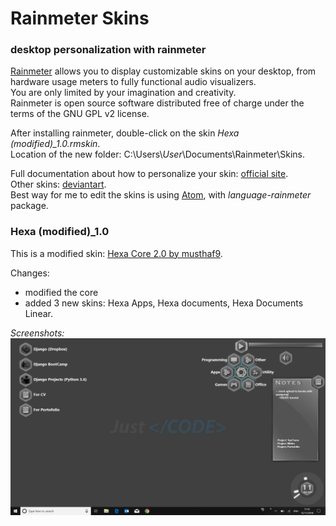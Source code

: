 # Rainmeter Skins
### desktop personalization with rainmeter

[Rainmeter](https://www.rainmeter.net/) allows you to display customizable skins on your desktop, from hardware usage meters to fully functional audio visualizers.  
You are only limited by your imagination and creativity.  
Rainmeter is open source software distributed free of charge under the terms of the GNU GPL v2 license.

After installing rainmeter, double-click on the skin *Hexa (modified)_1.0.rmskin*.  
Location of the new folder: C:\Users\\*User*\Documents\Rainmeter\Skins\.

Full documentation about how to personalize your skin: [official site](https://docs.rainmeter.net/).  
Other skins: [deviantart](https://www.deviantart.com/popular-all-time/?section=&global=1&q=rainmeter).  
Best way for me to edit the skins is using [Atom](https://atom.io/), with *language-rainmeter* package.


### Hexa (modified)_1.0
This is a modified skin: [Hexa Core 2.0 by musthaf9](https://www.deviantart.com/musthaf9/art/Hexa-Core-2-0-631872807).

Changes:
- modified the core
- added 3 new skins: Hexa Apps, Hexa documents, Hexa Documents Linear.

*Screenshots:*  
![](https://github.com/ionescuig/rainmeter-skins/blob/master/images/Hexa1.png)
